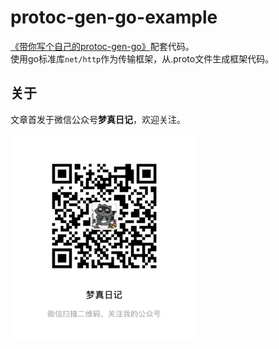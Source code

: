 protoc-gen-go-example
===
[《带你写个自己的protoc-gen-go》](https://mp.weixin.qq.com/s?__biz=MzU4MDcyNzIwNQ==&mid=2247484547&idx=1&sn=803f3153b6deb238714d85d66555d550&chksm=fd533c49ca24b55f392287d71643a478962b4710b8f4aecdad229313044bea6b2638630b905c#rd)配套代码。  
使用go标准库`net/http`作为传输框架，从.proto文件生成框架代码。

## 关于
文章首发于微信公众号**梦真日记**，欢迎关注。  

<img src="qrcode.jpg" width="300">